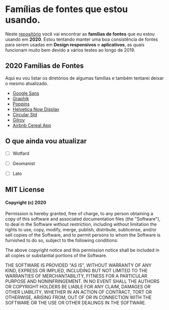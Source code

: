 # Famílias de fontes que estou usando.
Neste [repositório](https://github.com/marcelograciolli/Fonts) você vai encontrar as **famílias de fontes** que eu estou usando em **2020**. Estou tentando manter uma boa consistência de fontes para serem usadas em **Design responsivos** e **aplicativos**, as quais funcionam muito bem devido a vários testes ao longo de 2019.

## 2020 Famílias de Fontes

Aqui eu vou listar os diretórios de algumas famílias e também tentarei deixar o mesmo atualizado.

* [Google Sans](https://github.com/marcelograciolli/Fonts/tree/master/Google%20Sans)
* [Graphik](https://github.com/marcelograciolli/Fonts/tree/master/Graphik)
* [Poppins](https://github.com/marcelograciolli/Fonts/tree/master/Poppins)
* [Helvetica Now Display](https://github.com/marcelograciolli/Fonts/tree/master/Helvetica-Now-Display)
* [Circular Std](https://github.com/marcelograciolli/Fonts/tree/master/Circular%20Std)
* [Gilroy](https://github.com/marcelograciolli/Fonts/tree/master/Gilroy)
* [Airbnb Cereal App](https://github.com/marcelograciolli/Fonts/tree/master/Airbnb%20Cereal%20App)

## O que ainda vou atualizar
- [ ] Wotfard
- [ ] Geomanist
- [ ] Lato



## MIT License

#### Copyright (c) 2020

Permission is hereby granted, free of charge, to any person obtaining a copy of this software and associated documentation files (the "Software"), to deal in the Software without restriction, including without limitation the rights to use, copy, modify, merge, publish, distribute, sublicense, and/or sell copies of the Software, and to permit persons to whom the Software is furnished to do so, subject to the following conditions:

The above copyright notice and this permission notice shall be included in all copies or substantial portions of the Software.

THE SOFTWARE IS PROVIDED "AS IS", WITHOUT WARRANTY OF ANY KIND, EXPRESS OR IMPLIED, INCLUDING BUT NOT LIMITED TO THE WARRANTIES OF MERCHANTABILITY, FITNESS FOR A PARTICULAR PURPOSE AND NONINFRINGEMENT. IN NO EVENT SHALL THE
AUTHORS OR COPYRIGHT HOLDERS BE LIABLE FOR ANY CLAIM, DAMAGES OR OTHER LIABILITY, WHETHER IN AN ACTION OF CONTRACT, TORT OR OTHERWISE, ARISING FROM, OUT OF OR IN CONNECTION WITH THE SOFTWARE OR THE USE OR OTHER DEALINGS IN THE SOFTWARE.
